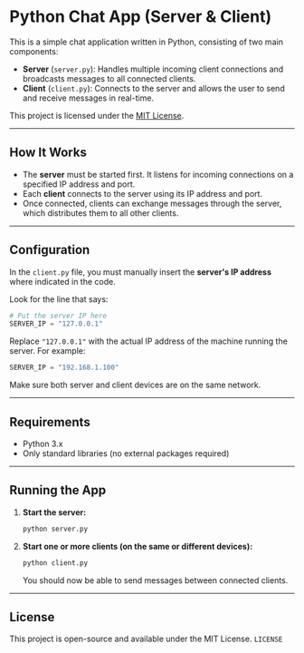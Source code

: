 # Python Chat App (Server & Client)

This is a simple chat application written in Python, consisting of two main components:

- **Server** (`server.py`): Handles multiple incoming client connections and broadcasts messages to all connected clients.
- **Client** (`client.py`): Connects to the server and allows the user to send and receive messages in real-time.

This project is licensed under the [MIT License](#license).

---

## How It Works

- The **server** must be started first. It listens for incoming connections on a specified IP address and port.
- Each **client** connects to the server using its IP address and port.
- Once connected, clients can exchange messages through the server, which distributes them to all other clients.

---

## Configuration

In the `client.py` file, you must manually insert the **server's IP address** where indicated in the code.

Look for the line that says:

```python
# Put the server IP here
SERVER_IP = "127.0.0.1"
```

Replace `"127.0.0.1"` with the actual IP address of the machine running the server. For example:

```python
SERVER_IP = "192.168.1.100"
```

Make sure both server and client devices are on the same network.

---

## Requirements

- Python 3.x
- Only standard libraries (no external packages required)

---

## Running the App

1. **Start the server:**

   ```bash
   python server.py
   ```

2. **Start one or more clients (on the same or different devices):**

   ```bash
   python client.py
   ```

   You should now be able to send messages between connected clients.

---

## License

This project is open-source and available under the MIT License.
`LICENSE`

